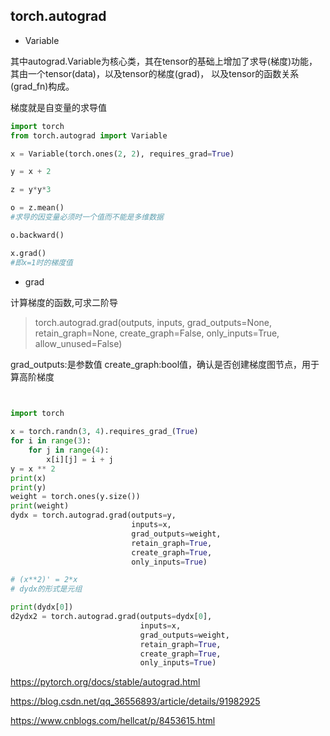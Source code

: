 
## torch.autograd

- Variable

其中autograd.Variable为核心类，其在tensor的基础上增加了求导(梯度)功能，其由一个tensor(data)，以及tensor的梯度(grad)，
以及tensor的函数关系(grad_fn)构成。

梯度就是自变量的求导值

```py
import torch
from torch.autograd import Variable

x = Variable(torch.ones(2, 2), requires_grad=True)

y = x + 2

z = y*y*3

o = z.mean()
#求导的因变量必须时一个值而不能是多维数据

o.backward()

x.grad()
#即x=1时的梯度值


```

- grad

计算梯度的函数,可求二阶导
>torch.autograd.grad(outputs, inputs, grad_outputs=None, retain_graph=None, create_graph=False, only_inputs=True, allow_unused=False)

grad_outputs:是参数值
create_graph:bool值，确认是否创建梯度图节点，用于算高阶梯度

```py


import torch
 
x = torch.randn(3, 4).requires_grad_(True)
for i in range(3):
    for j in range(4):
        x[i][j] = i + j
y = x ** 2
print(x)
print(y)
weight = torch.ones(y.size())
print(weight)
dydx = torch.autograd.grad(outputs=y,
                           inputs=x,
                           grad_outputs=weight,
                           retain_graph=True,
                           create_graph=True,
                           only_inputs=True)

# (x**2)' = 2*x 
# dydx的形式是元组

print(dydx[0])
d2ydx2 = torch.autograd.grad(outputs=dydx[0],
                             inputs=x,
                             grad_outputs=weight,
                             retain_graph=True,
                             create_graph=True,
                             only_inputs=True)

```




https://pytorch.org/docs/stable/autograd.html

https://blog.csdn.net/qq_36556893/article/details/91982925

https://www.cnblogs.com/hellcat/p/8453615.html
